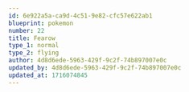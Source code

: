 ```yaml
---
id: 6e922a5a-ca9d-4c51-9e82-cfc57e622ab1
blueprint: pokemon
number: 22
title: Fearow
type_1: normal
type_2: flying
author: 4d8d6ede-5963-429f-9c2f-74b897007e0c
updated_by: 4d8d6ede-5963-429f-9c2f-74b897007e0c
updated_at: 1716074845
---
```

